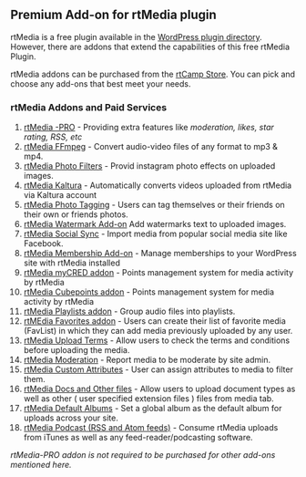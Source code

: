 ## Premium Add-on for rtMedia plugin

rtMedia is a free plugin available in the [WordPress plugin directory](https://wordpress.org/plugins/buddypress-media). However, there are addons that extend the capabilities of this free rtMedia Plugin.

rtMedia addons can be purchased from the [rtCamp Store](https://rtcamp.com/products/). You can pick and choose any add-ons that best meet your needs.

### rtMedia Addons and Paid Services

1. [rtMedia -PRO](./rtmedia-pro/rtmedia-pro.md) - Providing extra features like  *moderation, likes, star rating, RSS, etc*
2. [rtMedia FFmpeg](../addons/ffmpeg.md) - Convert audio-video files of any format to mp3 & mp4.
3. [rtMedia Photo Filters](../addons/rtmedia-instagram.md) - Provid instagram photo effects on uploaded images.
4. [rtMedia Kaltura](../addons/rtmedia-kaltura-addon.md) - Automatically converts videos uploaded from rtMedia via Kaltura account
5. [rtMedia Photo Tagging](../addons/photo-tagging.md) - Users can tag themselves or their friends on their own or friends photos.
6. [rtMedia Watermark Add-on](../addons/rtmedia-watermark.md) Add watermarks text to uploaded images.
7. [rtMedia Social Sync](../addons/rtmedia-social-sync.md) - Import media from popular social media site like Facebook.
8. [rtMedia Membership Add-on](../addons/membership.md) - Manage memberships to your WordPress site with rtMedia installed
9. [rtMedia myCRED addon](../addons/mycred.md) - Points management system for media activity by rtMedia
10. [rtMedia Cubepoints addon](../addons/cubepoints.md) - Points management system for media activity by rtMedia
11. [rtMedia Playlists addon](../addons/playlists.md) - Group audio files into playlists.
12. [rtMEdia Favorites addon](../addons/favorites.md) - Users can create their list of favorite media (FavList) in which they can add media previously uploaded by any user.
13. [rtMedia Upload Terms](../addons/upload-terms.md) - Allow users to check the terms and conditions before uploading the media.
14. [rtMedia Moderation](../addons/moderation.md) - Report media to be moderate by site admin.
15. [rtMedia Custom Attributes](../addons/custom-attributes.md) - User can assign attributes to media to filter them.
16. [rtMedia Docs and Other files](../addons/docs-and-other-files.md) - Allow users to upload document types as well as other ( user specified extension files ) files from media tab.
17. [rtMedia Default Albums](../addons/default-albums.md) - Set a global album as the default album for uploads across your site.
18. [rtMedia Podcast (RSS and Atom feeds)](../addons/podcast.md) - Consume rtMedia uploads from iTunes as well as any feed-reader/podcasting software.

*rtMedia-PRO addon is not required to be purchased for other add-ons mentioned here.*
